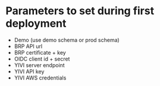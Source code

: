 # Parameters to set during first deployment

- Demo (use demo schema or prod schema)
- BRP API url
- BRP certificate + key
- OIDC client id + secret
- YIVI server endpoint
- YIVI API key
- YIVI AWS credentials